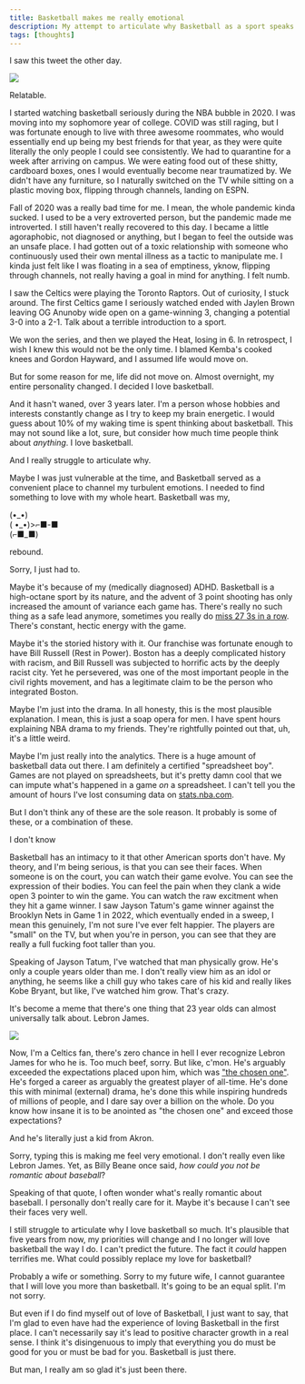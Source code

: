 ```yaml
---
title: Basketball makes me really emotional
description: My attempt to articulate why Basketball as a sport speaks deeply to me.
tags: [thoughts]
---
```


I saw this tweet the other day.

![](https://twitter.com/emi_f1sher/status/1775320734946017628)

Relatable.

I started watching basketball seriously during the NBA bubble in 2020. I was moving into my sophomore year of college. COVID was still raging, but I was fortunate enough to live with three awesome roommates, who would essentially end up being my best friends for that year, as they were quite literally the only people I could see consistently. We had to quarantine for a week after arriving on campus. We were eating food out of these shitty, cardboard boxes, ones I would eventually become near traumatized by. We didn't have any furniture, so I naturally switched on the TV while sitting on a plastic moving box, flipping through channels, landing on ESPN.

Fall of 2020 was a really bad time for me. I mean, the whole pandemic kinda sucked. I used to be a very extroverted person, but the pandemic made me introverted. I still haven't really recovered to this day. I became a little agoraphobic, not diagnosed or anything, but I began to feel the outside was an unsafe place. I had gotten out of a toxic relationship with someone who continuously used their own mental illness as a tactic to manipulate me. I kinda just felt like I was floating in a sea of emptiness, yknow, flipping through channels, not really having a goal in mind for anything. I felt numb.

I saw the Celtics were playing the Toronto Raptors. Out of curiosity, I stuck around. The first Celtics game I seriously watched ended with Jaylen Brown leaving OG Anunoby wide open on a game-winning 3, changing a potential 3-0 into a 2-1. Talk about a terrible introduction to a sport.

We won the series, and then we played the Heat, losing in 6. In retrospect, I wish I knew this would not be the only time. I blamed Kemba's cooked knees and Gordon Hayward, and I assumed life would move on.

But for some reason for me, life did not move on. Almost overnight, my entire personality changed. I decided I love basketball.

And it hasn't waned, over 3 years later. I'm a person whose hobbies and interests constantly change as I try to keep my brain energetic. I would guess about 10% of my waking time is spent thinking about basketball. This may not sound like a lot, sure, but consider how much time people think about _anything_. I love basketball.

And I really struggle to articulate why.

Maybe I was just vulnerable at the time, and Basketball served as a convenient place to channel my turbulent emotions. I needed to find something to love with my whole heart. Basketball was my,

(•\_•)  
( •\_•)>⌐■-■  
(⌐■_■)

rebound.

Sorry, I just had to.

Maybe it's because of my (medically diagnosed) ADHD. Basketball is a high-octane sport by its nature, and the advent of 3 point shooting has only increased the amount of variance each game has. There's really no such thing as a safe lead anymore, sometimes you really do [miss 27 3s in a row](https://www.youtube.com/watch?v=Jox6ggZpxnI). There's constant, hectic energy with the game.

Maybe it's the storied history with it. Our franchise was fortunate enough to have Bill Russell (Rest in Power). Boston has a deeply complicated history with racism, and Bill Russell was subjected to horrific acts by the deeply racist city. Yet he persevered, was one of the most important people in the civil rights movement, and has a legitimate claim to be the person who integrated Boston.

Maybe I'm just into the drama. In all honesty, this is the most plausible explanation. I mean, this is just a soap opera for men. I have spent hours explaining NBA drama to my friends. They're rightfully pointed out that, uh, it's a little weird.

Maybe I'm just really into the analytics. There is a huge amount of basketball data out there. I am definitely a certified "spreadsheet boy". Games are not played on spreadsheets, but it's pretty damn cool that we can impute what's happened in a game _on_ a spreadsheet. I can't tell you the amount of hours I've lost consuming data on [stats.nba.com](https://stats.nba.com).

But I don't think any of these are the sole reason. It probably is some of these, or a combination of these.

I don't know

Basketball has an intimacy to it that other American sports don't have. My theory, and I'm being serious, is that you can see their faces. When someone is on the court, you can watch their game evolve. You can see the expression of their bodies. You can feel the pain when they clank a wide open 3 pointer to win the game. You can watch the raw excitment when they hit a game winner. I saw Jayson Tatum's game winner against the Brooklyn Nets in Game 1 in 2022, which eventually ended in a sweep, I mean this genuinely, I'm not sure I've ever felt happier. The players are "small" on the TV, but when you're in person, you can see that they are really a full fucking foot taller than you.

Speaking of Jayson Tatum, I've watched that man physically grow. He's only a couple years older than me. I don't really view him as an idol or anything, he seems like a chill guy who takes care of his kid and really likes Kobe Bryant, but like, I've watched him grow. That's crazy.

It's become a meme that there's one thing that 23 year olds can almost universally talk about. Lebron James.

![](https://twitter.com/delia_cai/status/1773369933172252841)

Now, I'm a Celtics fan, there's zero chance in hell I ever recognize Lebron James for who he is. Too much beef, sorry. But like, c'mon. He's arguably exceeded the expectations placed upon him, which was ["the chosen one"](https://sicovers.com/featured/the-chosen-one-st-vincent-st-mary-high-lebron-james-february-18-2002-sports-illustrated-cover.html). He's forged a career as arguably the greatest player of all-time. He's done this with minimal (external) drama, he's done this while inspiring hundreds of millions of people, and I dare say over a billion on the whole. Do you know how insane it is to be anointed as "the chosen one" and exceed those expectations?

And he's literally just a kid from Akron.

Sorry, typing this is making me feel very emotional. I don't really even like Lebron James. Yet, as Billy Beane once said, _how could you not be romantic about baseball_?

Speaking of that quote, I often wonder what's really romantic about baseball. I personally don't really care for it. Maybe it's because I can't see their faces very well.

I still struggle to articulate why I love basketball so much. It's plausible that five years from now, my priorities will change and I no longer will love basketball the way I do. I can't predict the future. The fact it _could_ happen terrifies me. What could possibly replace my love for basketball?

Probably a wife or something. Sorry to my future wife, I cannot guarantee that I will love you more than basketball. It's going to be an equal split. I'm not sorry.

But even if I do find myself out of love of Basketball, I just want to say, that I'm glad to even have had the experience of loving Basketball in the first place. I can't necessarily say it's lead to positive character growth in a real sense. I think it's disingenuous to imply that everything you do must be good for you or must be bad for you. Basketball is just there.

But man, I really am so glad it's just been there.
